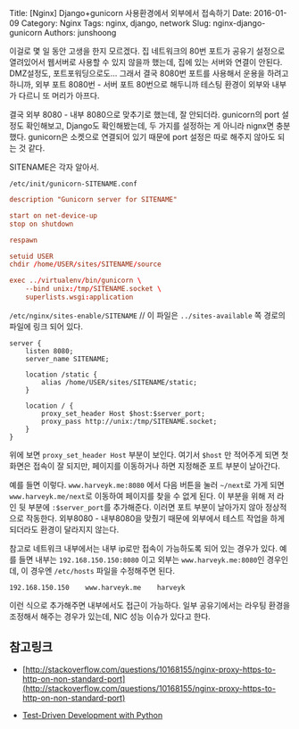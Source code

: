 Title: [Nginx] Django+gunicorn 사용환경에서 외부에서 접속하기
Date: 2016-01-09
Category: Nginx
Tags: nginx, django, network
Slug: nginx-django-gunicorn
Authors: junshoong

이걸로 몇 일 동안 고생을 한지 모르겠다. 집 네트워크의 80번 포트가 공유기 설정으로 열려있어서 웹서버로 사용할 수 있지 않을까 했는데, 집에 있는 서버와 연결이 안된다. DMZ설정도, 포트포워딩으로도... 그래서 결국 8080번 포트를 사용해서 운용을 하려고 하니까, 외부 포트 8080번  - 서버 포트 80번으로 해두니까 테스팅 환경이 외부와 내부가 다르니 또 머리가 아프다.

결국 외부 8080 - 내부 8080으로 맞추기로 했는데, 잘 안되더라. gunicorn의 port 설정도 확인해보고, Django도 확인해봤는데, 두 가지를 설정하는 게 아니라 nignx면 충분했다. gunicorn은 소켓으로 연결되어 있기 때문에 port 설정은 따로 해주지 않아도 되는 것 같다.

SITENAME은 각자 알아서.


`/etc/init/gunicorn-SITENAME.conf`
```conf
description "Gunicorn server for SITENAME"

start on net-device-up
stop on shutdown

respawn

setuid USER
chdir /home/USER/sites/SITENAME/source

exec ../virtualenv/bin/gunicorn \
    --bind unix:/tmp/SITENAME.socket \
    superlists.wsgi:application
```

`/etc/nginx/sites-enable/SITENAME`  // 이 파일은 `../sites-available` 쪽 경로의 파일에 링크 되어 있다.

```nginx
server {
    listen 8080;
    server_name SITENAME;

    location /static {
        alias /home/USER/sites/SITENAME/static;
    }  

    location / {
        proxy_set_header Host $host:$server_port;
        proxy_pass http://unix:/tmp/SITENAME.socket;
    }
}
```

위에 보면 `proxy_set_header Host` 부분이 보인다. 여기서 `$host` 만 적어주게 되면 첫 화면은 접속이 잘 되지만, 페이지를 이동하거나 하면 지정해준 포트 부분이 날아간다.

예를 들면 이렇다.  `www.harveyk.me:8080` 에서 다음 버튼을 눌러 `~/next`로 가게 되면 `www.harveyk.me/next`로 이동하여 페이지를 찾을 수 없게 된다. 이 부분을 위해 저 라인 뒷 부분에 `:$server_port`를 추가해준다. 이러면 포트 부분이 날아가지 않아 정상적으로 작동한다. 외부8080 - 내부8080을 맞췄기 때문에 외부에서 테스트 작업을 하게 되더라도 환경이 달라지지 않는다.


참고로 네트워크 내부에서는 내부 ip로만 접속이 가능하도록 되어 있는 경우가 있다. 예를 들면 내부는 `192.168.150.150:8080` 이고 외부는 `www.harveyk.me:8080`인 경우인데, 이 경우엔 `/etc/hosts` 파일을 수정해주면 된다.

```hosts
192.168.150.150    www.harveyk.me    harveyk
```

이런 식으로 추가해주면 내부에서도 접근이 가능하다. 일부 공유기에서는 라우팅 환경을 조정해서 해주는 경우가 있는데, NIC 성능 이슈가 있다고 한다.

## 참고링크

 - [http://stackoverflow.com/questions/10168155/nginx-proxy-https-to-http-on-non-standard-port](http://stackoverflow.com/questions/10168155/nginx-proxy-https-to-http-on-non-standard-port)

- [Test-Driven Development with Python](http://chimera.labs.oreilly.com/books/1234000000754/index.html)
